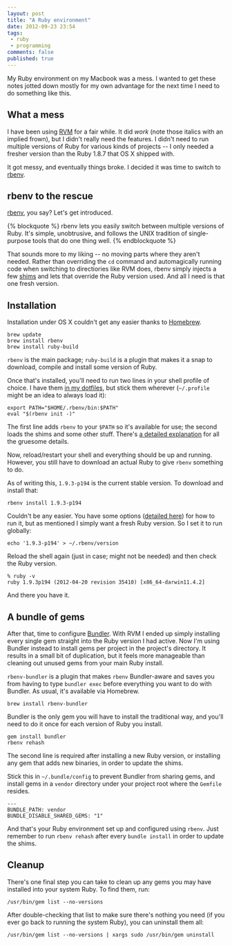 ```yaml
---
layout: post
title: "A Ruby environment"
date: 2012-09-23 23:54
tags:
 - ruby
 - programming
comments: false
published: true
---
```


My Ruby environment on my Macbook was a mess. I wanted to get these notes jotted down mostly for my own advantage for the next time I need to do something like this.

<!-- more -->

## What a mess ##

I have been using [RVM](https://rvm.io/) for a fair while. It did _work_ (note those italics with an implied frown), but I didn't really need the features. I didn't need to run multiple versions of Ruby for various kinds of projects -- I only needed a fresher version than the Ruby 1.8.7 that OS X shipped with.

It got messy, and eventually things broke. I decided it was time to switch to [rbenv][rbenv].

## rbenv to the rescue ##

[rbenv][rbenv], you say? Let's get introduced.

{% blockquote %}
rbenv lets you easily switch between multiple versions of Ruby. It's simple, unobtrusive, and follows the UNIX tradition of single-purpose tools that do one thing well.
{% endblockquote %}

That sounds more to my liking -- no moving parts where they aren't needed. Rather than overriding the `cd` command and automagically running code when switching to directiories like RVM does, rbenv simply injects a few [shims][shims] and lets that override the Ruby version used. And all I need is that one fresh version.

## Installation ##

Installation under OS X couldn't get any easier thanks to [Homebrew](http://mxcl.github.com/homebrew/).

    brew update
    brew install rbenv
    brew install ruby-build

`rbenv` is the main package; `ruby-build` is a plugin that makes it a snap to download, compile and install some version of Ruby.

Once that's installed, you'll need to run two lines in your shell profile of choice. I have them [in my dotfiles][dotfiles], but stick them wherever (`~/.profile` might be an idea to always load it):

    export PATH="$HOME/.rbenv/bin:$PATH"
    eval "$(rbenv init -)"

The first line adds `rbenv` to your `$PATH` so it's available for use; the second loads the shims and some other stuff. There's [a detailed explanation][neckbeard] for all the gruesome details.

Now, reload/restart your shell and everything should be up and running. However, you still have to download an actual Ruby to give `rbenv` something to do.

As of writing this, `1.9.3-p194` is the current stable version. To download and install that:

    rbenv install 1.9.3-p194

Couldn't be any easier. You have some options ([detailed here][usage]) for how to run it, but as mentioned I simply want a fresh Ruby version. So I set it to run globally:

    echo '1.9.3-p194' > ~/.rbenv/version

Reload the shell again (just in case; might not be needed) and then check the Ruby version.

    % ruby -v
    ruby 1.9.3p194 (2012-04-20 revision 35410) [x86_64-darwin11.4.2]

And there you have it.

## A bundle of gems ##

After that, time to configure [Bundler][bundler]. With RVM I ended up simply installing every single gem straight into the Ruby version I had active. Now I'm using Bundler instead to install gems per project in the project's directory. It results in a small bit of duplication, but it feels more manageable than cleaning out unused gems from your main Ruby install.

`rbenv-bundler` is a plugin that makes `rbenv` Bundler-aware and saves you from having to type `bundler exec` before everything you want to do with Bundler. As usual, it's available via Homebrew. 

    brew install rbenv-bundler

Bundler is the only gem you will have to install the traditional way, and you'll need to do it once for each version of Ruby you install.

    gem install bundler
    rbenv rehash

The second line is required after installing a new Ruby version, or installing any gem that adds new binaries, in order to update the shims.

Stick this in `~/.bundle/config` to prevent Bundler from sharing gems, and install gems in a `vendor` directory under your project root where the `Gemfile` resides.

    ---
    BUNDLE_PATH: vendor
    BUNDLE_DISABLE_SHARED_GEMS: "1"

And that's your Ruby environment set up and configured using `rbenv`. Just remember to run `rbenv rehash` after every `bundle install` in order to update the shims.

## Cleanup ##

There's one final step you can take to clean up any gems you may have installed into your system Ruby. To find them, run:

    /usr/bin/gem list --no-versions

After double-checking that list to make sure there's nothing you need (if you ever go back to running the system Ruby), you can uninstall them all:

    /usr/bin/gem list --no-versions | xargs sudo /usr/bin/gem uninstall


[neckbeard]: https://github.com/sstephenson/rbenv#section_2.3
[rbenv]: https://github.com/sstephenson/rbenv
[shims]: http://en.wikipedia.org/wiki/Shim_(computing)
[dotfiles]: https://github.com/jsvensson/dotfiles
[usage]: https://github.com/sstephenson/rbenv#section_3
[bundler]: http://gembundler.com/